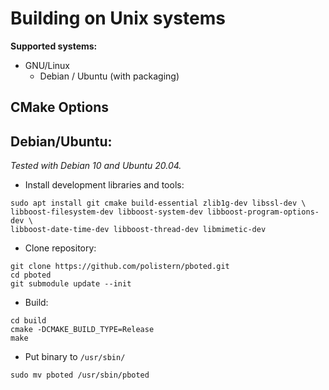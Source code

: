 # Building on Unix systems

**Supported systems:**

* GNU/Linux
  - Debian / Ubuntu (with packaging)

## CMake Options


## Debian/Ubuntu:

_Tested with Debian 10 and Ubuntu 20.04._

- Install development libraries and tools:

```
sudo apt install git cmake build-essential zlib1g-dev libssl-dev \
libboost-filesystem-dev libboost-system-dev libboost-program-options-dev \
libboost-date-time-dev libboost-thread-dev libmimetic-dev
```

- Clone repository:

```
git clone https://github.com/polistern/pboted.git
cd pboted
git submodule update --init
```

- Build:

```
cd build
cmake -DCMAKE_BUILD_TYPE=Release
make
```

- Put binary to `/usr/sbin/`

```
sudo mv pboted /usr/sbin/pboted
```